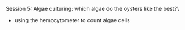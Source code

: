 Session 5: Algae culturing: which algae do the oysters like the best?\
- using the hemocytometer to count algae cells 